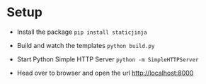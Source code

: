 Setup
=====

- Install the package
`pip install staticjinja`

- Build and watch the templates
`python build.py`

- Start Python Simple HTTP Server
`python -m SimpleHTTPServer`

- Head over to browser and open the url [http://localhost:8000](http://localhost:8000)
